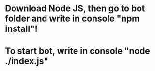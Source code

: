 # Download Node JS, then go to bot folder and write in console "npm install"!
# To start bot, write in console "node ./index.js"
